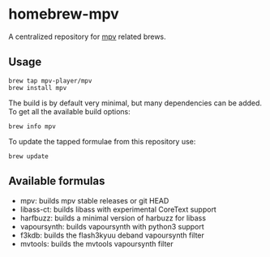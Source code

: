 homebrew-mpv
============

A centralized repository for [mpv](https://github.com/mpv-player/mpv) related brews.

Usage
-----

    brew tap mpv-player/mpv
    brew install mpv

The build is by default very minimal, but many dependencies can be added.
To get all the available build options:

    brew info mpv

To update the tapped formulae from this repository use:

    brew update

Available formulas
------------------

 *  mpv: builds mpv stable releases or git HEAD
 *  libass-ct: builds libass with experimental CoreText support
 *  harfbuzz: builds a minimal version of harbuzz for libass
 *  vapoursynth: builds vapoursynth with python3 support
 *  f3kdb: builds the flash3kyuu deband vapoursynth filter
 *  mvtools: builds the mvtools vapoursynth filter
